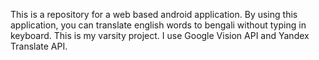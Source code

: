 This is a repository for a web based android application. By using this application, you can translate english words to bengali without typing in keyboard. This is my varsity project. I use Google Vision API and Yandex Translate API.